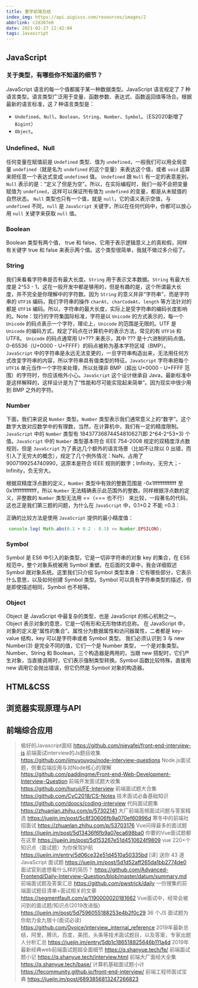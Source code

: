 ```yaml
---
title: 重学前端总结
index_img: https://api.aigisss.com/resources/images/2
abbrlink: c2d307e0
date: 2021-02-27 11:42:04
tags: Javascript
---
```

## JavaScript

### 关于类型，有哪些你不知道的细节？

JavaScript 语言的每一个值都属于某一种数据类型。JavaScript 语言规定了 7 种语言类型。语言类型广泛用于变量、函数参数、表达式、函数返回值等场合。根据最新的语言标准，这 7 种语言类型是：

- `Undefined`、`Null`、`Boolean`、`String`、`Number`、`Symbol`。（ES2020新增了`Bigint`）
- `Object`。

### Undefined、Null
任何变量在赋值前是 `Undefined` 类型、值为 `undefined`，一般我们可以用全局变量 `undefined`（就是名为 `undefined` 的这个变量）来表达这个值，或者 `void` 运算来把任意一个表达式变成 `undefined` 值。
`Undefined` 跟 `Null` 有一定的表意差别，`Null` 表示的是：“定义了但是为空”。所以，在实际编程时，我们一般不会把变量赋值为 `undefined`，这样可以保证所有值为 `undefined` 的变量，都是从未赋值的自然状态。
`Null` 类型也只有一个值，就是 `null`，它的语义表示空值，与 `undefined` 不同，`null` 是 `JavaScript` 关键字，所以在任何代码中，你都可以放心用 `null` 关键字来获取 `null` 值。
### Boolean
Boolean 类型有两个值， true 和 false，它用于表示逻辑意义上的真和假，同样有关键字 true 和 false 来表示两个值。这个类型很简单，我就不做过多介绍了。

### String

我们来看看字符串是否有最大长度。`String` 用于表示文本数据。`String` 有最大长度是 2^53 - 1，这在一般开发中都是够用的，但是有趣的是，这个所谓最大长度，并不完全是你理解中的字符数。因为 `String` 的意义并非“字符串”，而是字符串的 `UTF16` 编码，我们字符串的操作 `charAt`、`charCodeAt`、`length` 等方法针对的都是 `UTF16` 编码。所以，字符串的最大长度，实际上是受字符串的编码长度影响的。Note：现行的字符集国际标准，字符是以 `Unicode` 的方式表示的，每一个 `Unicode` 的码点表示一个字符，理论上，`Unicode` 的范围是无限的。UTF 是 `Unicode` 的编码方式，规定了码点在计算机中的表示方法，常见的有 `UTF16` 和 UTF8。 `Unicode` 的码点通常用 U+??? 来表示，其中 ??? 是十六进制的码点值。 0-65536（U+0000 - U+FFFF）的码点被称为基本字符区域（BMP）。`JavaScript` 中的字符串是永远无法变更的，一旦字符串构造出来，无法用任何方式改变字符串的内容，所以字符串具有值类型的特征。`JavaScript` 字符串把每个 `UTF16` 单元当作一个字符来处理，所以处理非 BMP（超出 U+0000 - U+FFFF 范围）的字符时，你应该格外小心。`JavaScript` 这个设计继承自 Java，最新标准中是这样解释的，这样设计是为了“性能和尽可能实现起来简单”。因为现实中很少用到 BMP 之外的字符。

### Number

下面，我们来说说 `Number` 类型。`Number` 类型表示我们通常意义上的“数字”。这个数字大致对应数学中的有理数，当然，在计算机中，我们有一定的精度限制。`JavaScript` 中的 `Number` 类型有 18437736874454810627(即 2^64-2^53+3) 个值。`JavaScript` 中的 `Number` 类型基本符合 IEEE 754-2008 规定的双精度浮点数规则，但是 `JavaScript` 为了表达几个额外的语言场景（比如不让除以 0 出错，而引入了无穷大的概念），规定了几个例外情况：NaN，占用了 9007199254740990，这原本是符合 IEEE 规则的数字；Infinity，无穷大；-Infinity，负无穷大。

根据双精度浮点数的定义，`Number` 类型中有效的整数范围是 -0x1fffffffffffff 至 0x1fffffffffffff，所以 `Number` 无法精确表示此范围外的整数。同样根据浮点数的定义，非整数的 `Number` 类型无法用 ==（=== 也不行） 来比较，一段著名的代码，这也正是我们第三题的问题，为什么在 `JavaScript` 中，0.1+0.2 不能 =0.3：

正确的比较方法是使用 `JavaScript` 提供的最小精度值：

```js
 console.log( Math.abs(0.1 + 0.2 - 0.3) <= Number.EPSILON);
```

### Symbol
Symbol 是 ES6 中引入的新类型，它是一切非字符串的对象 key 的集合，在 ES6 规范中，整个对象系统被用 Symbol 重塑。在后面的文章中，我会详细叙述 Symbol 跟对象系统。这里我们只介绍 Symbol 类型本身：它有哪些部分，它表示什么意思，以及如何创建 Symbol 类型。Symbol 可以具有字符串类型的描述，但是即使描述相同，Symbol 也不相等。

### Object
Object 是 JavaScript 中最复杂的类型，也是 JavaScript 的核心机制之一。Object 表示对象的意思，它是一切有形和无形物体的总称。
在 JavaScript 中，对象的定义是“属性的集合”。属性分为数据属性和访问器属性，二者都是 key-value 结构，key 可以是字符串或者 Symbol 类型。
我们必须认识到 3 与 new Number(3) 是完全不同的值，它们一个是 Number 类型， 一个是对象类型。
Number、String 和 Boolean，三个构造器是两用的，当跟 new 搭配时，它们产生对象，当直接调用时，它们表示强制类型转换。Symbol 函数比较特殊，直接用 new 调用它会抛出错误，但它仍然是 Symbol 对象的构造器。

## HTML&CSS

##  浏览器实现原理与API

## 前端综合应用






>极好的Javascript面经
>https://github.com/nieyafei/front-end-interview-js 
>前端面试interview的Js题目收集 https://github.com/jimuyouyou/node-interview-questions 
>Node.js面试题，侧重后端应用与对Node核心的理解 https://github.com/paddingme/Front-end-Web-Development-Interview-Question 
>前端开发面试题大收集 https://github.com/huruji/FE-Interview 
>前端面试题大合集 https://github.com/CyC2018/CS-Notes 
>技术面试必备基础知识 https://github.com/doocs/coding-interview 
>代码面试题集 https://zhuanlan.zhihu.com/p/57302141 
>大厂前端高频面试问题与答案精选 https://juejin.im/post/5c8f30606fb9a070ef60996d 
>寒冬中的前端社招面试 https://zhuanlan.zhihu.com/p/53703176 Vue问得最多的面试题 https://juejin.im/post/5d13436f6fb9a07eca698ba0 
>你要的Vue面试题都在这里 https://juejin.im/post/5d153267e51d4510624f9809 
>vue 220+个知识点（面试题）为你保驾护航 https://juejin.im/entry/5d06ce32e51d4510a50335bd 
>[译] 送你 43 道 JavaScript 面试题 https://juejin.im/post/5d1d52aff265da1bb2774de0 
>面试官到底想看什么样的简历？ https://github.com/Advanced-Frontend/Daily-Interview-Question/blob/master/datum/summary.md 
>前端面试题及答案汇总 https://github.com/pwstrick/daily 
>一份搜集的前端面试题目清单+面试相关的文章 https://segmentfault.com/a/1190000020181662 
>Vue面试中，经常会被问到的面试题/知识点(2019改进版) https://juejin.im/post/5d7596055188253e4b2f0c29
> 36 个JS 面试题为你助力金九银十(面试必读) https://github.com/0voice/interview_internal_reference 
>2019年最新总结，阿里，腾讯，百度，美团，头条等技术面试题目，以及答案，专家出题人分析汇总 https://juejin.im/entry/5db1c186518825646b111a4d 
>2019年最新经典web前端面试题超全面细节 https://q.shanyue.tech/fe/ 前端面试题小记 https://q.shanyue.tech/interview.html 
>前端大厂面经大全集 https://q.shanyue.tech/base/ 
>计算机基础面试题小计 https://fecommunity.github.io/front-end-interview/ 
>前端工程师面试宝典 https://juejin.im/post/6893856813247266823 